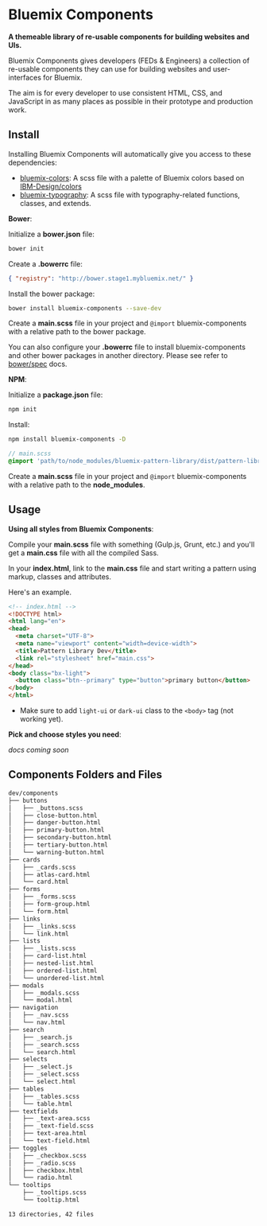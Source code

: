 # Bluemix Components

**A themeable library of re-usable components for building websites and UIs.**

Bluemix Components gives developers (FEDs & Engineers) a collection of re-usable components they can use for building websites and user-interfaces for Bluemix.

The aim is for every developer to use consistent HTML, CSS, and JavaScript in as many places as possible in their prototype and production work.

## Install

Installing Bluemix Components will automatically give you access to these dependencies:

- [bluemix-colors](https://www.npmjs.com/package/bluemix-colors): A scss file with a palette of Bluemix colors based on [IBM-Design/colors](https://github.com/IBM-Design/colors)
- [bluemix-typography](https://www.npmjs.com/package/bluemix-typography): A scss file with typography-related functions, classes, and extends.

**Bower**:

Initialize a **bower.json** file:
```bash
bower init
```

Create a **.bowerrc** file:
```json
{ "registry": "http://bower.stage1.mybluemix.net/" }
```

Install the bower package:

```bash
bower install bluemix-components --save-dev
```

Create a **main.scss** file in your project and `@import` bluemix-components with a relative path to the bower package.

You can also configure your **.bowerrc** file to install bluemix-components and other bower packages in another directory. Please see refer to [bower/spec](https://github.com/bower/spec/blob/master/config.md#directory) docs.

**NPM**:

Initialize a **package.json** file:
```bash
npm init
```

Install:

```bash
npm install bluemix-components -D
```

```scss
// main.scss
@import 'path/to/node_modules/bluemix-pattern-library/dist/pattern-library';
```

Create a **main.scss** file in your project and `@import` bluemix-components with a relative path to the **node_modules**.

## Usage

**Using all styles from Bluemix Components**:

Compile your **main.scss** file with something (Gulp.js, Grunt, etc.) and you'll get a **main.css** file with all the compiled Sass.

In your **index.html**, link to the **main.css** file and start writing a pattern using markup, classes and attributes.

Here's an example.

```html
<!-- index.html -->
<!DOCTYPE html>
<html lang="en">
<head>
  <meta charset="UTF-8">
  <meta name="viewport" content="width=device-width">
  <title>Pattern Library Dev</title>
  <link rel="stylesheet" href="main.css">
</head>
<body class="bx-light">
  <button class="btn--primary" type="button">primary button</button>
</body>
</html>
```
- Make sure to add `light-ui` or `dark-ui` class to the `<body>` tag (not working yet).

**Pick and choose styles you need**:

*docs coming soon*

## Components Folders and Files
```bash
dev/components
├── buttons
│   ├── _buttons.scss
│   ├── close-button.html
│   ├── danger-button.html
│   ├── primary-button.html
│   ├── secondary-button.html
│   ├── tertiary-button.html
│   └── warning-button.html
├── cards
│   ├── _cards.scss
│   ├── atlas-card.html
│   └── card.html
├── forms
│   ├── _forms.scss
│   ├── form-group.html
│   └── form.html
├── links
│   ├── _links.scss
│   └── link.html
├── lists
│   ├── _lists.scss
│   ├── card-list.html
│   ├── nested-list.html
│   ├── ordered-list.html
│   └── unordered-list.html
├── modals
│   ├── _modals.scss
│   └── modal.html
├── navigation
│   ├── _nav.scss
│   └── nav.html
├── search
│   ├── _search.js
│   ├── _search.scss
│   └── search.html
├── selects
│   ├── _select.js
│   ├── _select.scss
│   └── select.html
├── tables
│   ├── _tables.scss
│   └── table.html
├── textfields
│   ├── _text-area.scss
│   ├── _text-field.scss
│   ├── text-area.html
│   └── text-field.html
├── toggles
│   ├── _checkbox.scss
│   ├── _radio.scss
│   ├── checkbox.html
│   └── radio.html
└── tooltips
    ├── _tooltips.scss
    └── tooltip.html

13 directories, 42 files
```
